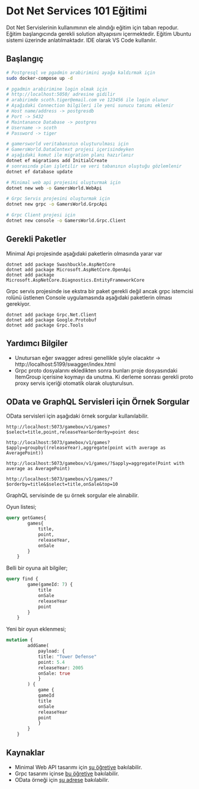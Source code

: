 # Dot Net Services 101 Eğitimi

Dot Net Servislerinin kullanımının ele alındığı eğitim için taban repodur. Eğitim başlangıcında gerekli solution altyapısını içermektedir. Eğitim Ubuntu sistemi üzerinde anlatılmaktadır. IDE olarak VS Code kullanılır.

## Başlangıç

```bash
# Postgresql ve pgadmin arabirimini ayağa kaldırmak için
sudo docker-compose up -d

# pgadmin arabirimine login olmak için
# http://localhost:5050/ adresine gidilir
# arabirimde scoth.tiger@email.com ve 123456 ile login olunur
# Aşağıdaki Connection bilgileri ile yeni sunucu tanımı eklenir
# Host name/address -> postgresdb
# Port -> 5432
# Maintanance Database -> postgres
# Username -> scoth
# Password -> tiger

# gamersworld veritabanının oluşturulması için
# GamersWorld.DataContext projesi içerisindeyken
# aşağıdaki komut ile migration planı hazırlanır
dotnet ef migrations add InitialCreate
# sonrasında plan işletilir ve veri tabanının oluştuğu gözlemlenir
dotnet ef database update

# Minimal web api projesini oluşturmak için
dotnet new web -o GamersWorld.WebApi

# Grpc Servis projesini oluşturmak için
dotnet new grpc -o GamersWorld.GrpcApi

# Grpc Client projesi için
dotnet new console -o GamersWorld.Grpc.Client
```

## Gerekli Paketler

Minimal Api projesinde aşağıdaki paketlerin olmasında yarar var

```text
dotnet add package Swashbuckle.AspNetCore
dotnet add package Microsoft.AspNetCore.OpenApi
dotnet add package Microsoft.AspNetCore.Diagnostics.EntityFrameworkCore
```

Grpc servis projesinde ise ekstra bir paket gerekli değil ancak grpc istemcisi rolünü üstlenen Console uygulamasında aşağıdaki paketlerin olması gerekiyor.

```text
dotnet add package Grpc.Net.Client
dotnet add package Google.Protobuf
dotnet add package Grpc.Tools
```

## Yardımcı Bilgiler

- Unutursan eğer swagger adresi genellikle şöyle olacaktır -> http://localhost:5199/swagger/index.html
- Grpc proto dosyalarını ekledikten sonra bunları proje dosyasındaki ItemGroup içerisine koymayı da unutma. Ki derleme sonrası gerekli proto proxy servis içeriği otomatik olarak oluşturulsun.

## OData ve GraphQL Servisleri için Örnek Sorgular

OData servisleri için aşağıdaki örnek sorgular kullanılabilir.

```text
http://localhost:5073/gamebox/v1/games?$select=title,point,releaseYear&orderby=point desc

http://localhost:5073/gamebox/v1/games?$apply=groupby((releaseYear),aggregate(point with average as AveragePoint))

http://localhost:5073/gamebox/v1/games/?$apply=aggregate(Point with average as AveragePoint)

http://localhost:5073/gamebox/v1/games/?$orderby=title&$select=title,onSale&top=10
```

GraphQL servisinde de şu örnek sorgular ele alınabilir.

Oyun listesi;

```graphql
query getGames{
        games{
            title,
            point,
            releaseYear,
            onSale
        }
    }
```

Belli bir oyuna ait bilgiler;

```graphql
query find {
        game(gameId: 7) {
            title
            onSale
            releaseYear
            point
        }
    }
```

Yeni bir oyun eklenmesi;

```graphql
mutation {
        addGame(
            payload: {
            title: "Tower Defense"
            point: 5.4
            releaseYear: 2005
            onSale: true
            }
        ) {
            game {
            gameId
            title
            onSale
            releaseYear
            point
            }
        }
    }
```

## Kaynaklar

- Minimal Web API tasarımı için [şu öğretiye](https://learn.microsoft.com/en-us/aspnet/core/tutorials/min-web-api?view=aspnetcore-8.0&tabs=visual-studio-code) bakılabilir.
- Grpc tasarımı içinse [bu öğretiye](https://learn.microsoft.com/en-us/aspnet/core/tutorials/grpc/grpc-start?view=aspnetcore-8.0&tabs=visual-studio-code) bakılabilir.
- OData örneği için [şu adrese](https://github.com/buraksenyurt/odata-challenge/tree/main) bakılabilir.
